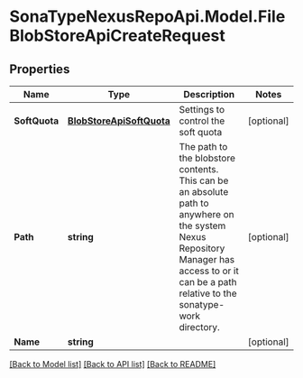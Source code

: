 # SonaTypeNexusRepoApi.Model.FileBlobStoreApiCreateRequest
## Properties

Name | Type | Description | Notes
------------ | ------------- | ------------- | -------------
**SoftQuota** | [**BlobStoreApiSoftQuota**](BlobStoreApiSoftQuota.md) | Settings to control the soft quota | [optional] 
**Path** | **string** | The path to the blobstore contents. This can be an absolute path to anywhere on the system Nexus Repository Manager has access to or it can be a path relative to the sonatype-work directory. | [optional] 
**Name** | **string** |  | [optional] 

[[Back to Model list]](../README.md#documentation-for-models) [[Back to API list]](../README.md#documentation-for-api-endpoints) [[Back to README]](../README.md)

